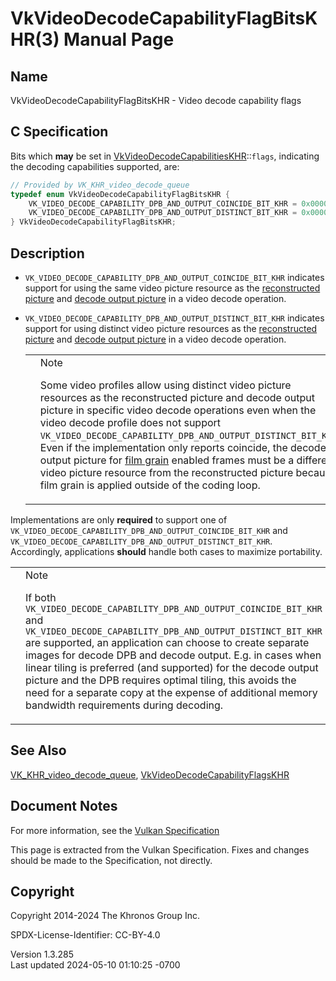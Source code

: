 # VkVideoDecodeCapabilityFlagBitsKHR(3) Manual Page

## Name

VkVideoDecodeCapabilityFlagBitsKHR - Video decode capability flags



## <a href="#_c_specification" class="anchor"></a>C Specification

Bits which **may** be set in
[VkVideoDecodeCapabilitiesKHR](https://registry.khronos.org/vulkan/specs/1.3-extensions/man/html/VkVideoDecodeCapabilitiesKHR.html)::`flags`,
indicating the decoding capabilities supported, are:

``` c
// Provided by VK_KHR_video_decode_queue
typedef enum VkVideoDecodeCapabilityFlagBitsKHR {
    VK_VIDEO_DECODE_CAPABILITY_DPB_AND_OUTPUT_COINCIDE_BIT_KHR = 0x00000001,
    VK_VIDEO_DECODE_CAPABILITY_DPB_AND_OUTPUT_DISTINCT_BIT_KHR = 0x00000002,
} VkVideoDecodeCapabilityFlagBitsKHR;
```

## <a href="#_description" class="anchor"></a>Description

- `VK_VIDEO_DECODE_CAPABILITY_DPB_AND_OUTPUT_COINCIDE_BIT_KHR` indicates
  support for using the same video picture resource as the <a
  href="https://registry.khronos.org/vulkan/specs/1.3-extensions/html/vkspec.html#reconstructed-picture"
  target="_blank" rel="noopener">reconstructed picture</a> and <a
  href="https://registry.khronos.org/vulkan/specs/1.3-extensions/html/vkspec.html#decode-output-picture"
  target="_blank" rel="noopener">decode output picture</a> in a video
  decode operation.

- `VK_VIDEO_DECODE_CAPABILITY_DPB_AND_OUTPUT_DISTINCT_BIT_KHR` indicates
  support for using distinct video picture resources as the <a
  href="https://registry.khronos.org/vulkan/specs/1.3-extensions/html/vkspec.html#reconstructed-picture"
  target="_blank" rel="noopener">reconstructed picture</a> and <a
  href="https://registry.khronos.org/vulkan/specs/1.3-extensions/html/vkspec.html#decode-output-picture"
  target="_blank" rel="noopener">decode output picture</a> in a video
  decode operation.

  <table>
  <colgroup>
  <col style="width: 50%" />
  <col style="width: 50%" />
  </colgroup>
  <tbody>
  <tr class="odd">
  <td class="icon"><em></em></td>
  <td class="content">Note
  <p>Some video profiles allow using distinct video picture resources as
  the reconstructed picture and decode output picture in specific video
  decode operations even when the video decode profile does not support
  <code>VK_VIDEO_DECODE_CAPABILITY_DPB_AND_OUTPUT_DISTINCT_BIT_KHR</code>.
  Even if the implementation only reports coincide, the decode output
  picture for <a
  href="https://registry.khronos.org/vulkan/specs/1.3-extensions/html/vkspec.html#decode-av1-film-grain"
  target="_blank" rel="noopener">film grain</a> enabled frames must be a
  different video picture resource from the reconstructed picture because
  film grain is applied outside of the coding loop.</p></td>
  </tr>
  </tbody>
  </table>

Implementations are only **required** to support one of
`VK_VIDEO_DECODE_CAPABILITY_DPB_AND_OUTPUT_COINCIDE_BIT_KHR` and
`VK_VIDEO_DECODE_CAPABILITY_DPB_AND_OUTPUT_DISTINCT_BIT_KHR`.
Accordingly, applications **should** handle both cases to maximize
portability.

<table>
<colgroup>
<col style="width: 50%" />
<col style="width: 50%" />
</colgroup>
<tbody>
<tr class="odd">
<td class="icon"><em></em></td>
<td class="content">Note
<p>If both
<code>VK_VIDEO_DECODE_CAPABILITY_DPB_AND_OUTPUT_COINCIDE_BIT_KHR</code>
and
<code>VK_VIDEO_DECODE_CAPABILITY_DPB_AND_OUTPUT_DISTINCT_BIT_KHR</code>
are supported, an application can choose to create separate images for
decode DPB and decode output. E.g. in cases when linear tiling is
preferred (and supported) for the decode output picture and the DPB
requires optimal tiling, this avoids the need for a separate copy at the
expense of additional memory bandwidth requirements during
decoding.</p></td>
</tr>
</tbody>
</table>

## <a href="#_see_also" class="anchor"></a>See Also

[VK_KHR_video_decode_queue](https://registry.khronos.org/vulkan/specs/1.3-extensions/man/html/VK_KHR_video_decode_queue.html),
[VkVideoDecodeCapabilityFlagsKHR](https://registry.khronos.org/vulkan/specs/1.3-extensions/man/html/VkVideoDecodeCapabilityFlagsKHR.html)

## <a href="#_document_notes" class="anchor"></a>Document Notes

For more information, see the <a
href="https://registry.khronos.org/vulkan/specs/1.3-extensions/html/vkspec.html#VkVideoDecodeCapabilityFlagBitsKHR"
target="_blank" rel="noopener">Vulkan Specification</a>

This page is extracted from the Vulkan Specification. Fixes and changes
should be made to the Specification, not directly.

## <a href="#_copyright" class="anchor"></a>Copyright

Copyright 2014-2024 The Khronos Group Inc.

SPDX-License-Identifier: CC-BY-4.0

Version 1.3.285  
Last updated 2024-05-10 01:10:25 -0700
